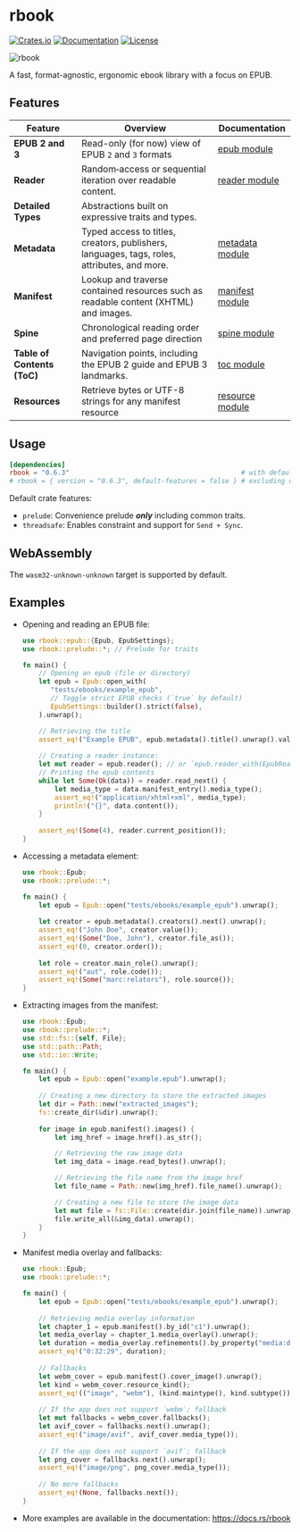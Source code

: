 # rbook

[![Crates.io](https://img.shields.io/crates/v/rbook.svg?style=flat-square)](https://crates.io/crates/rbook)
[![Documentation](https://img.shields.io/badge/documentation-latest%20release-19e.svg?style=flat-square)](https://docs.rs/rbook)
[![License](https://img.shields.io/badge/license-Apache%202.0-maroon?style=flat-square)](LICENSE)

![rbook](https://raw.githubusercontent.com/DevinSterling/devinsterling-com/master/public/images/rbook/rbook.png)

A fast, format-agnostic, ergonomic ebook library with a focus on EPUB.

## Features
| Feature                     | Overview                                                                                    | Documentation                                                        |
|-----------------------------|---------------------------------------------------------------------------------------------|----------------------------------------------------------------------|
| **EPUB 2 and 3**            | Read-only (for now) view of EPUB `2` and `3` formats                                        | [epub module](https://docs.rs/rbook/latest/rbook/ebook/epub)         |
| **Reader**                  | Random‐access or sequential iteration over readable content.                                | [reader module](https://docs.rs/rbook/latest/rbook/reader)           |
| **Detailed Types**          | Abstractions built on expressive traits and types.                                          |                                                                      |
| **Metadata**                | Typed access to titles, creators, publishers, languages, tags, roles, attributes, and more. | [metadata module](https://docs.rs/rbook/latest/rbook/ebook/metadata) |
| **Manifest**                | Lookup and traverse contained resources such as readable content (XHTML) and images.        | [manifest module](https://docs.rs/rbook/latest/rbook/ebook/manifest) |
| **Spine**                   | Chronological reading order and preferred page direction                                    | [spine module](https://docs.rs/rbook/latest/rbook/ebook/spine)       |
| **Table of Contents (ToC)** | Navigation points, including the EPUB 2 guide and EPUB 3 landmarks.                         | [toc module](https://docs.rs/rbook/latest/rbook/ebook/toc)           |
| **Resources**               | Retrieve bytes or UTF-8 strings for any manifest resource                                   | [resource module](https://docs.rs/rbook/latest/rbook/ebook/resource) |

## Usage
```toml
[dependencies]
rbook = "0.6.3"                                           # with default features
# rbook = { version = "0.6.3", default-features = false } # excluding default features
```

Default crate features:
- `prelude`: Convenience prelude ***only*** including common traits.
- `threadsafe`: Enables constraint and support for `Send + Sync`.

## WebAssembly
The `wasm32-unknown-unknown` target is supported by default.

## Examples
- Opening and reading an EPUB file:
  ```rust
  use rbook::epub::{Epub, EpubSettings};
  use rbook::prelude::*; // Prelude for traits
  
  fn main() {
      // Opening an epub (file or directory)
      let epub = Epub::open_with(
         "tests/ebooks/example_epub",
         // Toggle strict EPUB checks (`true` by default)
         EpubSettings::builder().strict(false),
      ).unwrap();
  
      // Retrieving the title
      assert_eq!("Example EPUB", epub.metadata().title().unwrap().value());
      
      // Creating a reader instance:
      let mut reader = epub.reader(); // or `epub.reader_with(EpubReaderSettings)`
      // Printing the epub contents
      while let Some(Ok(data)) = reader.read_next() {
          let media_type = data.manifest_entry().media_type();
          assert_eq!("application/xhtml+xml", media_type);
          println!("{}", data.content());
      }
      
      assert_eq!(Some(4), reader.current_position());
  }
  ```
- Accessing a metadata element:
  ```rust
  use rbook::Epub;
  use rbook::prelude::*;
  
  fn main() {
      let epub = Epub::open("tests/ebooks/example_epub").unwrap();
      
      let creator = epub.metadata().creators().next().unwrap();
      assert_eq!("John Doe", creator.value());
      assert_eq!(Some("Doe, John"), creator.file_as());
      assert_eq!(0, creator.order());
      
      let role = creator.main_role().unwrap();
      assert_eq!("aut", role.code());
      assert_eq!(Some("marc:relators"), role.source());
  }
  ```
- Extracting images from the manifest:
  ```rust
  use rbook::Epub;
  use rbook::prelude::*;
  use std::fs::{self, File};
  use std::path::Path;
  use std::io::Write;
  
  fn main() {
      let epub = Epub::open("example.epub").unwrap();
      
      // Creating a new directory to store the extracted images
      let dir = Path::new("extracted_images");
      fs::create_dir(&dir).unwrap();
      
      for image in epub.manifest().images() {
          let img_href = image.href().as_str();
  
          // Retrieving the raw image data
          let img_data = image.read_bytes().unwrap();
  
          // Retrieving the file name from the image href
          let file_name = Path::new(img_href).file_name().unwrap();
  
          // Creating a new file to store the image data
          let mut file = fs::File::create(dir.join(file_name)).unwrap();
          file.write_all(&img_data).unwrap();
      }
  }
  ```
- Manifest media overlay and fallbacks:
  ```rust
  use rbook::Epub;
  use rbook::prelude::*;
  
  fn main() {
      let epub = Epub::open("tests/ebooks/example_epub").unwrap();
      
      // Retrieving media overlay information
      let chapter_1 = epub.manifest().by_id("c1").unwrap();
      let media_overlay = chapter_1.media_overlay().unwrap();
      let duration = media_overlay.refinements().by_property("media:duration").next().unwrap().value();
      assert_eq!("0:32:29", duration);
      
      // Fallbacks
      let webm_cover = epub.manifest().cover_image().unwrap();
      let kind = webm_cover.resource_kind();
      assert_eq!(("image", "webm"), (kind.maintype(), kind.subtype()));
      
      // If the app does not support `webm`; fallback
      let mut fallbacks = webm_cover.fallbacks();
      let avif_cover = fallbacks.next().unwrap();
      assert_eq!("image/avif", avif_cover.media_type());
      
      // If the app does not support `avif`; fallback
      let png_cover = fallbacks.next().unwrap();
      assert_eq!("image/png", png_cover.media_type());
      
      // No more fallbacks
      assert_eq!(None, fallbacks.next());
  }
  ```
- More examples are available in the documentation: <https://docs.rs/rbook>